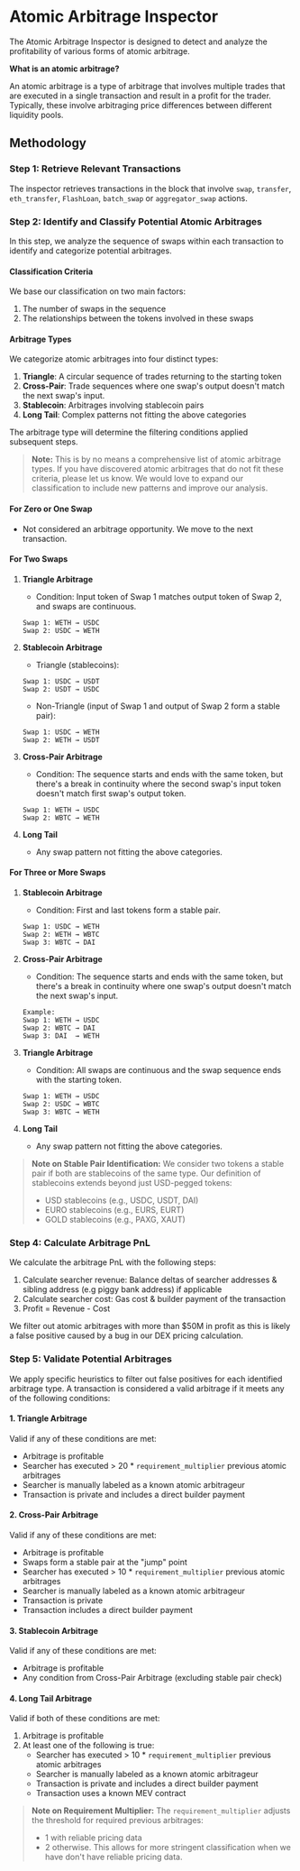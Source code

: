 # Atomic Arbitrage Inspector

The Atomic Arbitrage Inspector is designed to detect and analyze the profitability of various forms of atomic arbitrage.

**What is an atomic arbitrage?**

An atomic arbitrage is a type of arbitrage that involves multiple trades that are executed in a single transaction and result in a profit for the trader. Typically, these involve arbitraging price differences between different liquidity pools.

## Methodology

### Step 1: Retrieve Relevant Transactions

The inspector retrieves transactions in the block that involve `swap`, `transfer`, `eth_transfer`, `FlashLoan`, `batch_swap` or `aggregator_swap` actions.

### Step 2: Identify and Classify Potential Atomic Arbitrages

In this step, we analyze the sequence of swaps within each transaction to identify and categorize potential arbitrages.

#### Classification Criteria

We base our classification on two main factors:

1. The number of swaps in the sequence
2. The relationships between the tokens involved in these swaps

#### Arbitrage Types

We categorize atomic arbitrages into four distinct types:

1. **Triangle**: A circular sequence of trades returning to the starting token
2. **Cross-Pair**: Trade sequences where one swap's output doesn't match the next swap's input.
3. **Stablecoin**: Arbitrages involving stablecoin pairs
4. **Long Tail**: Complex patterns not fitting the above categories

The arbitrage type will determine the filtering conditions applied subsequent steps.

> **Note:** This is by no means a comprehensive list of atomic arbitrage types. If you have discovered atomic arbitrages that do not fit these criteria, please let us know. We would love to expand our classification to include new patterns and improve our analysis.

#### For Zero or One Swap

- Not considered an arbitrage opportunity. We move to the next transaction.

#### For Two Swaps

1. **Triangle Arbitrage**

   - Condition: Input token of Swap 1 matches output token of Swap 2, and swaps are continuous.

   ```ignore
   Swap 1: WETH → USDC
   Swap 2: USDC → WETH
   ```

2. **Stablecoin Arbitrage**

   - Triangle (stablecoins):

   ```ignore
   Swap 1: USDC → USDT
   Swap 2: USDT → USDC
   ```

   - Non-Triangle (input of Swap 1 and output of Swap 2 form a stable pair):

   ```ignore
   Swap 1: USDC → WETH
   Swap 2: WETH → USDT
   ```

3. **Cross-Pair Arbitrage**

   - Condition: The sequence starts and ends with the same token, but there's a break in continuity where the second swap's input token doesn't match first swap's output token.

   ```ignore
   Swap 1: WETH → USDC
   Swap 2: WBTC → WETH
   ```

4. **Long Tail**
   - Any swap pattern not fitting the above categories.

#### For Three or More Swaps

1. **Stablecoin Arbitrage**

   - Condition: First and last tokens form a stable pair.

   ```ignore
   Swap 1: USDC → WETH
   Swap 2: WETH → WBTC
   Swap 3: WBTC → DAI
   ```

2. **Cross-Pair Arbitrage**

   - Condition: The sequence starts and ends with the same token, but there's a break in continuity where one swap's output doesn't match the next swap's input.

   ```ignore
   Example:
   Swap 1: WETH → USDC
   Swap 2: WBTC → DAI
   Swap 3: DAI  → WETH
   ```

3. **Triangle Arbitrage**

   - Condition: All swaps are continuous and the swap sequence ends with the starting token.

   ```ignore
   Swap 1: WETH → USDC
   Swap 2: USDC → WBTC
   Swap 3: WBTC → WETH
   ```

4. **Long Tail**
   - Any swap pattern not fitting the above categories.

> **Note on Stable Pair Identification:**
> We consider two tokens a stable pair if both are stablecoins of the same type. Our definition of stablecoins extends beyond just USD-pegged tokens:
>
> - USD stablecoins (e.g., USDC, USDT, DAI)
> - EURO stablecoins (e.g., EURS, EURT)
> - GOLD stablecoins (e.g., PAXG, XAUT)

### Step 4: Calculate Arbitrage PnL

We calculate the arbitrage PnL with the following steps:

1. Calculate searcher revenue: Balance deltas of searcher addresses & sibling address (e.g piggy bank address) if applicable
2. Calculate searcher cost: Gas cost & builder payment of the transaction
3. Profit = Revenue - Cost

We filter out atomic arbitrages with more than $50M in profit as this is likely a false positive caused by a bug in our DEX pricing calculation.

### Step 5: Validate Potential Arbitrages

We apply specific heuristics to filter out false positives for each identified arbitrage type. A transaction is considered a valid arbitrage if it meets any of the following conditions:

#### 1. Triangle Arbitrage

Valid if any of these conditions are met:

- Arbitrage is profitable
- Searcher has executed > 20 \* `requirement_multiplier` previous atomic arbitrages
- Searcher is manually labeled as a known atomic arbitrageur
- Transaction is private and includes a direct builder payment

#### 2. Cross-Pair Arbitrage

Valid if any of these conditions are met:

- Arbitrage is profitable
- Swaps form a stable pair at the "jump" point
- Searcher has executed > 10 \* `requirement_multiplier` previous atomic arbitrages
- Searcher is manually labeled as a known atomic arbitrageur
- Transaction is private
- Transaction includes a direct builder payment

#### 3. Stablecoin Arbitrage

Valid if any of these conditions are met:

- Arbitrage is profitable
- Any condition from Cross-Pair Arbitrage (excluding stable pair check)

#### 4. Long Tail Arbitrage

Valid if both of these conditions are met:

1. Arbitrage is profitable
2. At least one of the following is true:
   - Searcher has executed > 10 \* `requirement_multiplier` previous atomic arbitrages
   - Searcher is manually labeled as a known atomic arbitrageur
   - Transaction is private and includes a direct builder payment
   - Transaction uses a known MEV contract

> **Note on Requirement Multiplier:**
> The `requirement_multiplier` adjusts the threshold for required previous arbitrages:
>
> - 1 with reliable pricing data
> - 2 otherwise. This allows for more stringent classification when we have don't have reliable pricing data.
